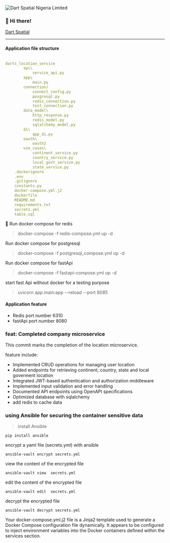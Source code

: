 ![Dart Spatial Nigeria Limited](https://dartspatial.com.ng/log.png)

### 👋 Hi there!  
[Dart Spatial](http://dartspatial.com.ng/)
***
#### Application file structure


```yaml {.code-highlight}

darts_location_service
        api\
            service_api.py
        app\
            main.py
        connection/
            connect_config.py
            posgresql.py
            redis_connection.py
            test_connection.py
        data_model\
            http_response.py
            redis_model.py
            sqlalchemy_model.py
        di\
            app_di.py
        oauth\
            oauth2
        use_cases\
            continent_service.py
            country_service.py
            local_govt_service.py
            state_service.py
    .dockerignore
    .env
    .gitignore
    constants.py
    docker-compose.yml.j2
    dockerfile
    README.md
    requirements.txt
    secrets.yml
    table.sql


```
🚀
Run docker compose for redis 
> docker-compose -f redis-compose.yml up -d

Run docker compose for postgresql
> docker-compose -f postgresql_compose.yml up -d

Run docker compose for fastApi
> docker-compose -f fastapi-compose.yml up -d

start fast Api without docker for a testing purpose 
> uvicorn app.main:app --reload --port 8085

#### Application feature

- Redis port number 6310
- fastApi port number 8080


### feat: Completed company microservice
This commit marks the completion of the location microservice. 

feature include:

- Implemented CRUD operations for managing user location
- Added endpoints for retrieving continent, country, state and local goverment location
- Integrated JWT-based authentication and authorization middleware
- Implemented input validation and error handling
- Documented API endpoints using OpenAPI specifications
- Optimized database with sqlalchemy
- add redis to cache data 

### using Ansible for securing the container sensitive data
>install Ansible
```
pip install ansible
```

encrypt a yaml file (secrets.yml) with ansible
```
ansible-vault encrypt secrets.yml
```

view the content of the encrypted file
```
ansible-vault view  secrets.yml
```

edit the  content of the encrypted file
```
ansible-vault edit  secrets.yml
```

decrypt the encrypted file
```
ansible-vault decrypt secrets.yml
```



Your docker-compose.yml.j2 file is a Jinja2 
template used to generate a Docker Compose 
configuration file dynamically. It appears to
be configured to inject environment variables 
into the Docker containers defined within the 
services section.